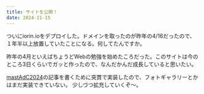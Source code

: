 ```yaml
---
title: サイトを公開！
date: 2024-11-15
---
```


ついにiorin.ioをデプロイした。ドメインを取ったのが昨年の4/16だったので、１年半以上放置していたことになる。何してたんですか。

昨年の4月といえばちょうどWebの勉強を始めたころだった。このサイトは今のところ3日くらいでガッと作ったので、なんだかんだ成長していると思いたい。

[mastAdC2024](https://adventar.org/calendars/10425)の記事を書くために突貫で実装したので、フォトギャラリーとかはまだ実装できていない。
少しづつ拡充していくぞ〜。

